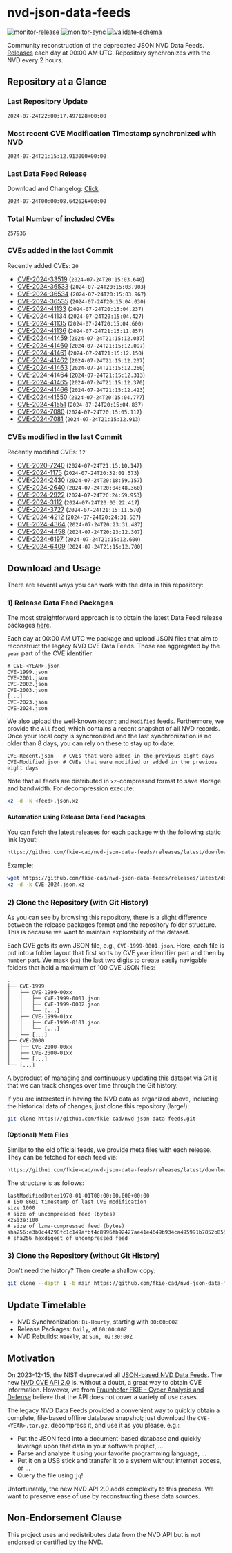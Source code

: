 # nvd-json-data-feeds

[![monitor-release](https://github.com/fkie-cad/nvd-json-data-feeds/actions/workflows/monitor_release.yml/badge.svg)](https://github.com/fkie-cad/nvd-json-data-feeds/actions/workflows/monitor_release.yml)
[![monitor-sync](https://github.com/fkie-cad/nvd-json-data-feeds/actions/workflows/monitor_sync.yml/badge.svg)](https://github.com/fkie-cad/nvd-json-data-feeds/actions/workflows/monitor_sync.yml)
[![validate-schema](https://github.com/fkie-cad/nvd-json-data-feeds/actions/workflows/validate_schema.yml/badge.svg)](https://github.com/fkie-cad/nvd-json-data-feeds/actions/workflows/validate_schema.yml)

Community reconstruction of the deprecated JSON NVD Data Feeds.
[Releases](https://github.com/fkie-cad/nvd-json-data-feeds/releases/latest) each day at 00:00 AM UTC.
Repository synchronizes with the NVD every 2 hours.

## Repository at a Glance

### Last Repository Update

```plain
2024-07-24T22:00:17.497128+00:00
```

### Most recent CVE Modification Timestamp synchronized with NVD

```plain
2024-07-24T21:15:12.913000+00:00
```

### Last Data Feed Release

Download and Changelog: [Click](https://github.com/fkie-cad/nvd-json-data-feeds/releases/latest)

```plain
2024-07-24T00:00:08.642626+00:00
```

### Total Number of included CVEs

```plain
257936
```

### CVEs added in the last Commit

Recently added CVEs: `20`

- [CVE-2024-33519](CVE-2024/CVE-2024-335xx/CVE-2024-33519.json) (`2024-07-24T20:15:03.640`)
- [CVE-2024-36533](CVE-2024/CVE-2024-365xx/CVE-2024-36533.json) (`2024-07-24T20:15:03.903`)
- [CVE-2024-36534](CVE-2024/CVE-2024-365xx/CVE-2024-36534.json) (`2024-07-24T20:15:03.967`)
- [CVE-2024-36535](CVE-2024/CVE-2024-365xx/CVE-2024-36535.json) (`2024-07-24T20:15:04.030`)
- [CVE-2024-41133](CVE-2024/CVE-2024-411xx/CVE-2024-41133.json) (`2024-07-24T20:15:04.237`)
- [CVE-2024-41134](CVE-2024/CVE-2024-411xx/CVE-2024-41134.json) (`2024-07-24T20:15:04.427`)
- [CVE-2024-41135](CVE-2024/CVE-2024-411xx/CVE-2024-41135.json) (`2024-07-24T20:15:04.600`)
- [CVE-2024-41136](CVE-2024/CVE-2024-411xx/CVE-2024-41136.json) (`2024-07-24T21:15:11.857`)
- [CVE-2024-41459](CVE-2024/CVE-2024-414xx/CVE-2024-41459.json) (`2024-07-24T21:15:12.037`)
- [CVE-2024-41460](CVE-2024/CVE-2024-414xx/CVE-2024-41460.json) (`2024-07-24T21:15:12.097`)
- [CVE-2024-41461](CVE-2024/CVE-2024-414xx/CVE-2024-41461.json) (`2024-07-24T21:15:12.150`)
- [CVE-2024-41462](CVE-2024/CVE-2024-414xx/CVE-2024-41462.json) (`2024-07-24T21:15:12.207`)
- [CVE-2024-41463](CVE-2024/CVE-2024-414xx/CVE-2024-41463.json) (`2024-07-24T21:15:12.260`)
- [CVE-2024-41464](CVE-2024/CVE-2024-414xx/CVE-2024-41464.json) (`2024-07-24T21:15:12.313`)
- [CVE-2024-41465](CVE-2024/CVE-2024-414xx/CVE-2024-41465.json) (`2024-07-24T21:15:12.370`)
- [CVE-2024-41466](CVE-2024/CVE-2024-414xx/CVE-2024-41466.json) (`2024-07-24T21:15:12.423`)
- [CVE-2024-41550](CVE-2024/CVE-2024-415xx/CVE-2024-41550.json) (`2024-07-24T20:15:04.777`)
- [CVE-2024-41551](CVE-2024/CVE-2024-415xx/CVE-2024-41551.json) (`2024-07-24T20:15:04.837`)
- [CVE-2024-7080](CVE-2024/CVE-2024-70xx/CVE-2024-7080.json) (`2024-07-24T20:15:05.117`)
- [CVE-2024-7081](CVE-2024/CVE-2024-70xx/CVE-2024-7081.json) (`2024-07-24T21:15:12.913`)


### CVEs modified in the last Commit

Recently modified CVEs: `12`

- [CVE-2020-7240](CVE-2020/CVE-2020-72xx/CVE-2020-7240.json) (`2024-07-24T21:15:10.147`)
- [CVE-2024-1175](CVE-2024/CVE-2024-11xx/CVE-2024-1175.json) (`2024-07-24T20:32:01.573`)
- [CVE-2024-2430](CVE-2024/CVE-2024-24xx/CVE-2024-2430.json) (`2024-07-24T20:18:59.157`)
- [CVE-2024-2640](CVE-2024/CVE-2024-26xx/CVE-2024-2640.json) (`2024-07-24T20:04:48.360`)
- [CVE-2024-2922](CVE-2024/CVE-2024-29xx/CVE-2024-2922.json) (`2024-07-24T20:24:59.953`)
- [CVE-2024-3112](CVE-2024/CVE-2024-31xx/CVE-2024-3112.json) (`2024-07-24T20:03:22.417`)
- [CVE-2024-3727](CVE-2024/CVE-2024-37xx/CVE-2024-3727.json) (`2024-07-24T21:15:11.570`)
- [CVE-2024-4212](CVE-2024/CVE-2024-42xx/CVE-2024-4212.json) (`2024-07-24T20:24:31.537`)
- [CVE-2024-4364](CVE-2024/CVE-2024-43xx/CVE-2024-4364.json) (`2024-07-24T20:23:31.487`)
- [CVE-2024-4458](CVE-2024/CVE-2024-44xx/CVE-2024-4458.json) (`2024-07-24T20:23:12.307`)
- [CVE-2024-6197](CVE-2024/CVE-2024-61xx/CVE-2024-6197.json) (`2024-07-24T21:15:12.600`)
- [CVE-2024-6409](CVE-2024/CVE-2024-64xx/CVE-2024-6409.json) (`2024-07-24T21:15:12.700`)


## Download and Usage

There are several ways you can work with the data in this repository:

### 1) Release Data Feed Packages

The most straightforward approach is to obtain the latest Data Feed release packages [here](https://github.com/fkie-cad/nvd-json-data-feeds/releases/latest).

Each day at 00:00 AM UTC we package and upload JSON files that aim to reconstruct the legacy NVD CVE Data Feeds.
Those are aggregated by the `year` part of the CVE identifier:

```
# CVE-<YEAR>.json
CVE-1999.json
CVE-2001.json
CVE-2002.json
CVE-2003.json
[...]
CVE-2023.json
CVE-2024.json
```

We also upload the well-known `Recent` and `Modified` feeds.
Furthermore, we provide the `All` feed, which contains a recent snapshot of all NVD records.
Once your local copy is synchronized and the last synchronization is no older than 8 days, you can rely on these to stay up to date:

```plain
CVE-Recent.json   # CVEs that were added in the previous eight days
CVE-Modified.json # CVEs that were modified or added in the previous eight days
```

Note that all feeds are distributed in `xz`-compressed format to save storage and bandwidth.
For decompression execute:

```sh
xz -d -k <feed>.json.xz
```

#### Automation using Release Data Feed Packages

You can fetch the latest releases for each package with the following static link layout:

```sh
https://github.com/fkie-cad/nvd-json-data-feeds/releases/latest/download/CVE-<YEAR>.json.xz
```

Example:

```sh
wget https://github.com/fkie-cad/nvd-json-data-feeds/releases/latest/download/CVE-2024.json.xz
xz -d -k CVE-2024.json.xz
```

### 2) Clone the Repository (with Git History)

As you can see by browsing this repository, there is a slight difference between the release packages format and the repository folder structure.
This is because we want to maintain explorability of the dataset.

Each CVE gets its own JSON file, e.g., `CVE-1999-0001.json`.
Here, each file is put into a folder layout that first sorts by CVE `year` identifier part and then by `number` part.
We mask (`xx`) the last two digits to create easily navigable folders that hold a maximum of 100 CVE JSON files:

```plain
.
├── CVE-1999
│   ├── CVE-1999-00xx
│   │   ├── CVE-1999-0001.json
│   │   ├── CVE-1999-0002.json
│   │   └── [...]
│   ├── CVE-1999-01xx
│   │   ├── CVE-1999-0101.json
│   │   └── [...]
│   └── [...]
├── CVE-2000
│   ├── CVE-2000-00xx
│   ├── CVE-2000-01xx
│   └── [...]
└── [...]
```

A byproduct of managing and continuously updating this dataset via Git is that we can track changes over time through the Git history.

If you are interested in having the NVD data as organized above, including the historical data of changes, just clone this repository (large!):

```sh
git clone https://github.com/fkie-cad/nvd-json-data-feeds.git
```

#### (Optional) Meta Files

Similar to the old official feeds, we provide meta files with each release. They can be fetched for each feed via:

```sh
https://github.com/fkie-cad/nvd-json-data-feeds/releases/latest/download/CVE-<YEAR>.meta
```

The structure is as follows:

```plain
lastModifiedDate:1970-01-01T00:00:00.000+00:00                          # ISO 8601 timestamp of last CVE modification
size:1000                                                               # size of uncompressed feed (bytes)
xzSize:100                                                              # size of lzma-compressed feed (bytes)
sha256:e3b0c44298fc1c149afbf4c8996fb92427ae41e4649b934ca495991b7852b855 # sha256 hexdigest of uncompressed feed
```

### 3) Clone the Repository (without Git History)

Don't need the history? Then create a shallow copy:

```sh
git clone --depth 1 -b main https://github.com/fkie-cad/nvd-json-data-feeds.git
```


## Update Timetable

* NVD Synchronization: `Bi-Hourly`, starting with `00:00:00Z`
* Release Packages: `Daily`, at `00:00:00Z`
* NVD Rebuilds: `Weekly`, at `Sun, 02:30:00Z`


## Motivation

On 2023-12-15, the NIST deprecated all [JSON-based NVD Data Feeds](https://nvd.nist.gov/vuln/data-feeds#divRetirementBanner-1).
The new [NVD CVE API 2.0](https://nvd.nist.gov/developers/vulnerabilities) is, without a doubt, a great way to obtain CVE information.
However, we from [Fraunhofer FKIE - Cyber Analysis and Defense](https://www.fkie.fraunhofer.de/en/departments/cad.html) believe that the API does not cover a variety of use cases.

The legacy NVD Data Feeds provided a convenient way to quickly obtain a complete, file-based offline database snapshot; just download the `CVE-<YEAR>.tar.gz`, decompress it, and use it as you please, e.g.:

- Put the JSON feed into a document-based database and quickly leverage upon that data in your software project, ...
- Parse and analyze it using your favorite programming language, ...
- Put it on a USB stick and transfer it to a system without internet access, or ...
- Query the file using `jq`!

Unfortunately, the new NVD API 2.0 adds complexity to this process.
We want to preserve ease of use by reconstructing these data sources.

## Non-Endorsement Clause

This project uses and redistributes data from the NVD API but is not endorsed or certified by the NVD.